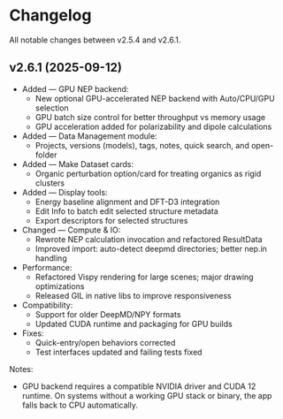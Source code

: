 # Changelog

All notable changes between v2.5.4 and v2.6.1.

## v2.6.1 (2025-09-12)

- Added — GPU NEP backend:
  - New optional GPU-accelerated NEP backend with Auto/CPU/GPU selection
  - GPU batch size control for better throughput vs memory usage
  - GPU acceleration added for polarizability and dipole calculations
- Added — Data Management module:
  - Projects, versions (models), tags, notes, quick search, and open-folder
- Added — Make Dataset cards:
  - Organic perturbation option/card for treating organics as rigid clusters
- Added — Display tools:
  - Energy baseline alignment and DFT-D3 integration
  - Edit Info to batch edit selected structure metadata
  - Export descriptors for selected structures
- Changed — Compute & IO:
  - Rewrote NEP calculation invocation and refactored ResultData
  - Improved import: auto-detect deepmd directories; better nep.in handling
- Performance:
  - Refactored Vispy rendering for large scenes; major drawing optimizations
  - Released GIL in native libs to improve responsiveness
- Compatibility:
  - Support for older DeepMD/NPY formats
  - Updated CUDA runtime and packaging for GPU builds
- Fixes:
  - Quick-entry/open behaviors corrected
  - Test interfaces updated and failing tests fixed

Notes:
- GPU backend requires a compatible NVIDIA driver and CUDA 12 runtime. On systems without a working GPU stack or binary, the app falls back to CPU automatically.
